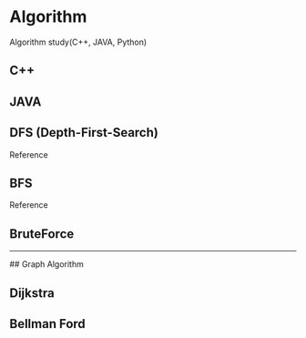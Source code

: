 # Algorithm

Algorithm study(C++, JAVA, Python)

## C++


## JAVA 


## DFS (Depth-First-Search)

Reference

## BFS

Reference

## BruteForce


<hr>
## Graph Algorithm

## Dijkstra

## Bellman Ford


